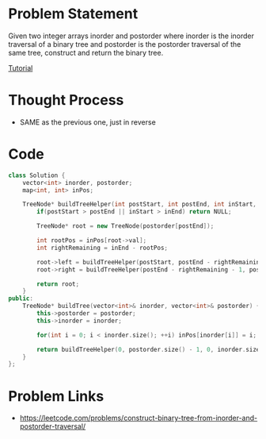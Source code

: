 # Problem Statement

Given two integer arrays inorder and postorder where inorder is the inorder traversal of a binary tree and postorder is the postorder traversal of the same tree, construct and return the binary tree.

[Tutorial](https://www.youtube.com/watch?v=Lc3RBGtyn7M&list=PL-Jc9J83PIiHgjQ9wfJ8w-rXU368xNX4L&index=11)

# Thought Process
- SAME as the previous one, just in reverse

# Code
```cpp
class Solution {
    vector<int> inorder, postorder;
    map<int, int> inPos;

    TreeNode* buildTreeHelper(int postStart, int postEnd, int inStart, int inEnd) {
        if(postStart > postEnd || inStart > inEnd) return NULL;

        TreeNode* root = new TreeNode(postorder[postEnd]);

        int rootPos = inPos[root->val];
        int rightRemaining = inEnd - rootPos;

        root->left = buildTreeHelper(postStart, postEnd - rightRemaining - 1, inStart, rootPos - 1);
        root->right = buildTreeHelper(postEnd - rightRemaining - 1, postEnd - 1, rootPos + 1, inEnd);

        return root;
    }
public:
    TreeNode* buildTree(vector<int>& inorder, vector<int>& postorder) {
        this->postorder = postorder;
        this->inorder = inorder;

        for(int i = 0; i < inorder.size(); ++i) inPos[inorder[i]] = i;

        return buildTreeHelper(0, postorder.size() - 1, 0, inorder.size() - 1);
    }
};
```

# Problem Links
- https://leetcode.com/problems/construct-binary-tree-from-inorder-and-postorder-traversal/
